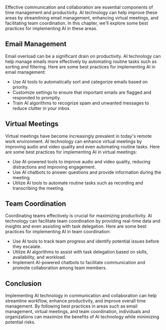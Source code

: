 
Effective communication and collaboration are essential components of time management and productivity. AI technology can help improve these areas by streamlining email management, enhancing virtual meetings, and facilitating team coordination. In this chapter, we'll explore some best practices for implementing AI in these areas.

Email Management
----------------

Email overload can be a significant drain on productivity. AI technology can help manage emails more effectively by automating routine tasks such as sorting and filtering. Here are some best practices for implementing AI in email management:

* Use AI tools to automatically sort and categorize emails based on priority.
* Customize settings to ensure that important emails are flagged and responded to promptly.
* Train AI algorithms to recognize spam and unwanted messages to reduce clutter in your inbox.

Virtual Meetings
----------------

Virtual meetings have become increasingly prevalent in today's remote work environment. AI technology can enhance virtual meetings by improving audio and video quality and even automating routine tasks. Here are some best practices for implementing AI in virtual meetings:

* Use AI-powered tools to improve audio and video quality, reducing distractions and improving engagement.
* Use AI chatbots to answer questions and provide information during the meeting.
* Utilize AI tools to automate routine tasks such as recording and transcribing the meeting.

Team Coordination
-----------------

Coordinating teams effectively is crucial for maximizing productivity. AI technology can facilitate team coordination by providing real-time data and insights and even assisting with task delegation. Here are some best practices for implementing AI in team coordination:

* Use AI tools to track team progress and identify potential issues before they escalate.
* Utilize AI algorithms to assist with task delegation based on skills, availability, and workload.
* Implement AI-powered chatbots to facilitate communication and promote collaboration among team members.

Conclusion
----------

Implementing AI technology in communication and collaboration can help streamline workflow, enhance productivity, and improve overall time management. By following best practices in areas such as email management, virtual meetings, and team coordination, individuals and organizations can maximize the benefits of AI technology while minimizing potential risks.

